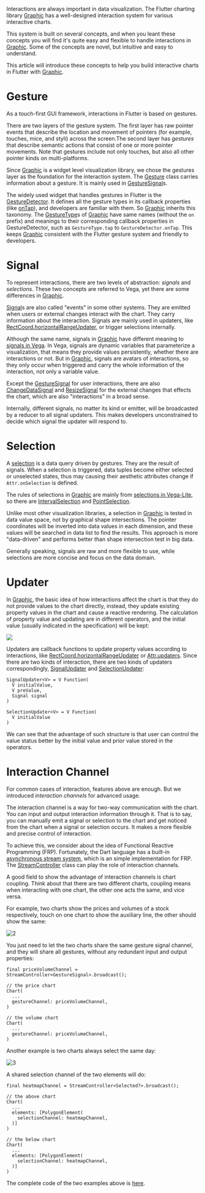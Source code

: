 Interactions are always important in data visualization. The Flutter charting library [Graphic](https://github.com/entronad/graphic) has a well-designed interaction system for various interactive charts.

This system is built on several concepts, and when you leant these concepts you will find it's quite easy and flexible to handle interactions in [Graphic](https://github.com/entronad/graphic). Some of the concepts are novel, but intuitive and easy to understand.

This article will introduce these concepts to help you build interactive charts in Flutter with [Graphic](https://github.com/entronad/graphic).

# Gesture

As a touch-first GUI framework, interactions in Flutter is based on gestures.

There are two layers of the gesture system. The first layer has raw pointer events that describe the location and movement of pointers (for example, touches, mice, and styli) across the screen.The second layer has *gestures* that describe semantic actions that consist of one or more pointer movements. Note that gestures include not only touches, but also all other pointer kinds on multi-platforms.

Since [Graphic](https://github.com/entronad/graphic) is a widget level visualization library, we chose the gestures layer as the foundation for the interaction system. The [Gesture](https://pub.dev/documentation/graphic/latest/graphic/Gesture-class.html) class carries information about a gesture. It is mainly used in [GestureSignal](https://pub.dev/documentation/graphic/latest/graphic/GestureSignal-class.html)s.

The widely used widget that handles gestures in Flutter is the [GestureDetector](https://api.flutter.dev/flutter/widgets/GestureDetector-class.html). It defines all the gesture types in its callback properties (like [onTap](https://api.flutter.dev/flutter/widgets/GestureDetector-class.html)), and developers are familiar with them. So [Graphic](https://github.com/entronad/graphic) inherits this taxonomy. The [GestureType](https://pub.dev/documentation/graphic/latest/graphic/GestureType.html)s of [Graphic](https://github.com/entronad/graphic) have same names (without the `on` prefix) and meanings to their corresponding callback properties in GestureDetector, such as `GestureType.tap` to `GestureDetector.onTap`. This keeps [Graphic](https://github.com/entronad/graphic) consistent with the Flutter gesture system and friendly to developers.

# Signal

To represent interactions, there are two levels of abstraction: *signals* and *selections*. These two concepts are referred to Vega, yet there are some differences in [Graphic](https://github.com/entronad/graphic).

[Signal](https://pub.dev/documentation/graphic/latest/graphic/Signal-class.html)s are also called "events" in some other systems. They are emitted when users or external changes interact with the chart. They carry information about the interaction. Signals are mainly used in updaters, like [RectCoord.horizontalRangeUpdater](https://pub.dev/documentation/graphic/latest/graphic/RectCoord/horizontalRangeUpdater.html), or trigger selections internally.

Although the same name, signals in [Graphic](https://github.com/entronad/graphic) have different meaning to [signals in Vega](https://vega.github.io/vega/docs/signals/). In Vega, signals are dynamic variables that parameterize a visualization, that means they provide values persistently, whether there are interactions or not. But in [Graphic](https://github.com/entronad/graphic), signals are avatars of interactions, so they only occur when triggered and carry the whole information of the interaction, not only a variable value.

Except the [GestureSignal](https://pub.dev/documentation/graphic/latest/graphic/GestureSignal-class.html) for user interactions, there are also [ChangeDataSignal](https://pub.dev/documentation/graphic/latest/graphic/ChangeDataSignal-class.html) and [ResizeSignal](https://pub.dev/documentation/graphic/latest/graphic/ResizeSignal-class.html) for the external changes that effects the chart, which are also "interactions" in a broad sense.

Internally, different signals, no matter its kind or emitter, will be broadcasted by a reducer to all signal updaters. This makes developers unconstrained to decide which signal the updater will respond to.

# Selection

A [selection](https://pub.dev/documentation/graphic/latest/graphic/Selection-class.html) is a data query driven by gestures. They are the result of signals. When a selection is triggered, data tuples become either selected or unselected states, thus may causing their aesthetic attributes change if `Attr.onSelection` is defined.

The rules of selections in [Graphic](https://github.com/entronad/graphic) are mainly from [selections in Vega-Lite](https://vega.github.io/vega-lite/docs/selection.html), so there are [IntervalSelection](https://pub.dev/documentation/graphic/latest/graphic/IntervalSelection-class.html) and [PointSelection](https://pub.dev/documentation/graphic/latest/graphic/PointSelection-class.html).

Unlike most other visualization libraries, a selection in [Graphic](https://github.com/entronad/graphic) is tested in data value space, not by graphical shape intersections. The pointer coordinates will be inverted into data values in each dimension, and these values will be searched in data list to find the results. This approach is more "data-driven" and performs better than shape intersection test in big data.

Generally speaking, signals are raw and more flexible to use, while selections are more concise and focus on the data domain.

# Updater

In [Graphic](https://github.com/entronad/graphic), the basic idea of how interactions affect the chart is that they do not provide values to the chart directly, instead, they update existing property values in the chart and cause a reactive rendering. The calculation of property value and updating are in different operators, and the initial value (usually indicated in the specification) will be kept:

![](1.jpg)

Updaters are callback functions to update property values according to interactions, like [RectCoord.horizontalRangeUpdater](https://pub.dev/documentation/graphic/latest/graphic/RectCoord/horizontalRangeUpdater.html) or [Attr.updaters](https://pub.dev/documentation/graphic/latest/graphic/Attr/updaters.html). Since there are two kinds of interaction, there are two kinds of updaters correspondingly, [SignalUpdater](https://pub.dev/documentation/graphic/latest/graphic/SignalUpdater.html) and [SelectionUpdater](https://pub.dev/documentation/graphic/latest/graphic/SelectionUpdater.html):

```
SignalUpdater<V> = V Function(
  V initialValue,
  V preValue,
  Signal signal
)

SelectionUpdater<V> = V Function(
  V initialValue
)
```

We can see that the advantage of such structure is that user can control the value status better by the initial value and prior value stored in the operators. 

# Interaction Channel

For common cases of interaction, features above are enough. But we introduced *interaction channels* for advanced usage.

The interaction channel is a way for two-way communication with the chart. You can input and output interaction information through it. That is to say, you can manually emit a signal or selection to the chart and get noticed from the chart when a signal or selection occurs. It makes a more flexible and precise control of interaction.

To achieve this, we consider about the idea of Functional Reactive Programming (FRP). Fortunately, the Dart language has a built-in [asynchronous stream system](https://dart.dev/tutorials/language/streams), which is an simple implementation for FRP. The [StreamController](https://api.dart.dev/stable/2.18.3/dart-async/StreamController-class.html) class can play the role of interaction channels.

A good field to show the advantage of interaction channels is chart coupling. Think about that there are two different charts, coupling means when interacting with one chart, the other one acts the same, and vice versa.

For example, two charts show the prices and volumes of a stock respectively, touch on one chart to show the auxiliary line, the other should show the same:

![2](2.gif)

You just need to let the two charts share the same gesture signal channel, and they will share all gestures, without any redundant input and output properties:

```
final priceVolumeChannel = StreamController<GestureSignal>.broadcast();

// the price chart
Chart(
  ...
  gestureChannel: priceVolumeChannel,
)

// the volume chart
Chart(
  ...
  gestureChannel: priceVolumeChannel,
)
```

Another example is two charts always select the same day:

![3](3.gif)

A shared selection channel of the two elements will do:

```
final heatmapChannel = StreamController<Selected?>.broadcast();

// the above chart
Chart(
  ...
  elements: [PolygonElement(
    selectionChannel: heatmapChannel,
  )]
)

// the below chart
Chart(
  ...
  elements: [PolygonElement(
    selectionChannel: heatmapChannel,
  )]
)
```

 The complete code of the two examples above is [here](https://github.com/entronad/graphic/blob/main/example/lib/pages/interaction_channel_dynamic.dart).